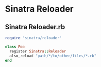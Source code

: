 # Sinatra Reloader

## Sinatra Reloader.rb

```ruby
require "sinatra/reloader"

class Foo
  register Sinatra::Reloader
  also_reload "path/*/to/other/files/*.rb"
end
```

